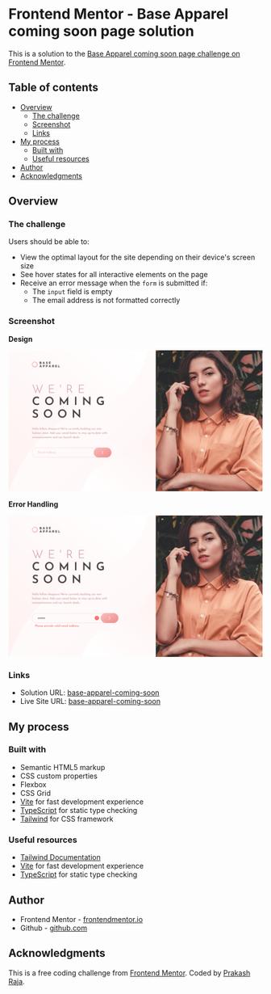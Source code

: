 # Frontend Mentor - Base Apparel coming soon page solution

This is a solution to the [Base Apparel coming soon page challenge on Frontend Mentor](https://www.frontendmentor.io/challenges/base-apparel-coming-soon-page-5d46b47f8db8a7063f9331a0). 

## Table of contents

- [Overview](#overview)
  - [The challenge](#the-challenge)
  - [Screenshot](#screenshot)
  - [Links](#links)
- [My process](#my-process)
  - [Built with](#built-with)
  - [Useful resources](#useful-resources)
- [Author](#author)
- [Acknowledgments](#acknowledgments)


## Overview

### The challenge

Users should be able to:

- View the optimal layout for the site depending on their device's screen size
- See hover states for all interactive elements on the page
- Receive an error message when the `form` is submitted if:
  - The `input` field is empty
  - The email address is not formatted correctly

### Screenshot

**Design**

![](/public/screenshots/01.png)

**Error Handling**

![](/public/screenshots/02.png)

### Links

- Solution URL: [base-apparel-coming-soon](https://github.com/prakashraja-0723/base-apparel-coming-soon)
- Live Site URL: [base-apparel-coming-soon](https://base-apparel-coming-soon-prakash-rajas-projects.vercel.app/)

## My process

### Built with

- Semantic HTML5 markup
- CSS custom properties
- Flexbox
- CSS Grid
- [Vite](https://vite.dev/) for fast development experience
- [TypeScript](https://www.typescriptlang.org/) for static type checking
- [Tailwind](https://tailwindcss.com/) for CSS framework

### Useful resources

- [Tailwind Documentation](https://tailwindcss.com/docs)
- [Vite](https://vitejs.dev/guide/features.html) for fast development experience
- [TypeScript](https://www.typescriptlang.org/) for static type checking

## Author

- Frontend Mentor - [frontendmentor.io](https://www.frontendmentor.io/profile/prakashraja-0723)
- Github - [github.com](https://github.com/prakashraja-0723)

## Acknowledgments

This is a free coding challenge from [Frontend Mentor](https://www.frontendmentor.io). Coded by [Prakash Raja](https://github.com/prakashraja-0723).

